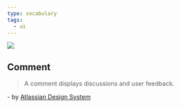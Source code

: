 ```yaml
---
type: vocabulary
tags:
  - ui
---
```

![](https://atlassian.design/static/452a1c7ba3cf83ea4383b2110fbcd2e0/comment.svg)

## Comment
> A comment displays discussions and user feedback.

\- by [Atlassian Design System](https://atlassian.design/components)
